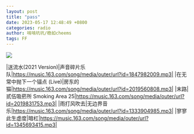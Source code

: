 ```yaml
---
layout: post
title: "pass"
date: 2023-05-17 12:48:49 +0800
categories: radio
author: 啃啃坑坑/稳如cheems
tags: FF
---
```

![]({{site.baseurl}}/images/cover_20230517.jpg)

|送流水(2021 Version)|声音碎片乐队|https://music.163.com/song/media/outer/url?id=1847982009.mp3|
|在无常中抛下一个锚点 (Live)|房东的猫|https://music.163.com/song/media/outer/url?id=2019560808.mp3|
|末路|贰伍吸菸所 Smoking Area 25|https://music.163.com/song/media/outer/url?id=2019831753.mp3|
|雨打风吹去|无边界音乐|https://music.163.com/song/media/outer/url?id=1333904985.mp3|
|寥寥此生虚度|暗杠|https://music.163.com/song/media/outer/url?id=1345693415.mp3|

